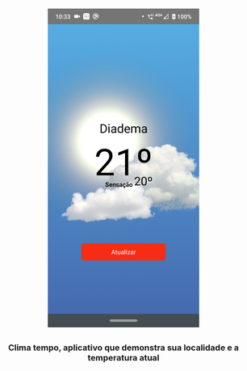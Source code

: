 <h1 align="center">
  <img alt="Fastfeet" title="Fastfeet" src="src/assets/democlear.png" width="300px" />
</h1>


<h3 align="center">
  Clima tempo, aplicativo que demonstra sua localidade e a temperatura atual
</h3>
